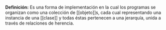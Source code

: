 **Definición:** Es una forma de implementación en la cual los programas se organizan como una colección de [[objeto]]s, cada cual representando una instancia de una [[clase]] y todas éstas pertenecen a una jerarquía, unida a través de relaciones de herencia.